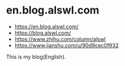 # en.blog.alswl.com

- https://en.blog.alswl.com/
- https://blog.alswl.com/
- https://www.zhihu.com/column/alswl
- https://www.jianshu.com/u/90d9cec0f932

This is my blog(English).
